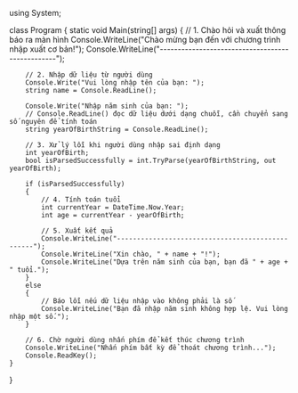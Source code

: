 using System;

class Program
{
    static void Main(string[] args)
    {
        // 1. Chào hỏi và xuất thông báo ra màn hình
        Console.WriteLine("Chào mừng bạn đến với chương trình nhập xuất cơ bản!");
        Console.WriteLine("-------------------------------------------------");

        // 2. Nhập dữ liệu từ người dùng
        Console.Write("Vui lòng nhập tên của bạn: ");
        string name = Console.ReadLine();

        Console.Write("Nhập năm sinh của bạn: ");
        // Console.ReadLine() đọc dữ liệu dưới dạng chuỗi, cần chuyển sang số nguyên để tính toán
        string yearOfBirthString = Console.ReadLine();

        // 3. Xử lý lỗi khi người dùng nhập sai định dạng
        int yearOfBirth;
        bool isParsedSuccessfully = int.TryParse(yearOfBirthString, out yearOfBirth);

        if (isParsedSuccessfully)
        {
            // 4. Tính toán tuổi
            int currentYear = DateTime.Now.Year;
            int age = currentYear - yearOfBirth;

            // 5. Xuất kết quả
            Console.WriteLine("-------------------------------------------------");
            Console.WriteLine("Xin chào, " + name + "!");
            Console.WriteLine("Dựa trên năm sinh của bạn, bạn đã " + age + " tuổi.");
        }
        else
        {
            // Báo lỗi nếu dữ liệu nhập vào không phải là số
            Console.WriteLine("Bạn đã nhập năm sinh không hợp lệ. Vui lòng nhập một số.");
        }

        // 6. Chờ người dùng nhấn phím để kết thúc chương trình
        Console.WriteLine("Nhấn phím bất kỳ để thoát chương trình...");
        Console.ReadKey();
    }
}
